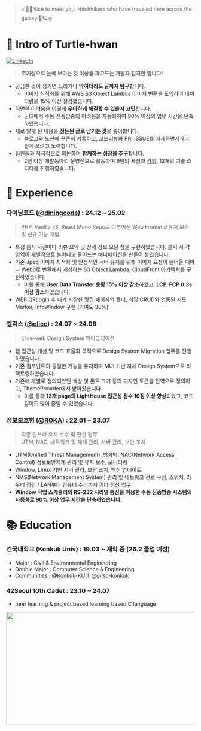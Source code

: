 <!--
**Turtle-Hwan/Turtle-Hwan** is a ✨ _special_ ✨ repository because its `README.md` (this file) appears on your GitHub profile.

Here are some ideas to get you started:
- 🔭 I’m currently working on ...
- 🌱 I’m currently learning ...
- 👯 I’m looking to collaborate on ...
- 🤔 I’m looking for help with ...
- 💬 Ask me about ...
- 📫 How to reach me: ...
- 😄 Pronouns: ...
- ⚡ Fun fact: ...

[![Hits](https://hits.seeyoufarm.com/api/count/incr/badge.svg?url=https%3A%2F%2Fgithub.com%2FTurtle-Hwan&count_bg=%2379C83D&title_bg=%230F3023&icon=&icon_color=%23FFFFFF&title=traveled&edge_flat=false)](https://hits.seeyoufarm.com)  
-->


> ☄️🌌🚀Nice to meet you, Hitchhikers who have traveled here across the galaxy!🌠🪐🛸  

# 👋 Intro of Turtle-hwan
[![LinkedIn](https://img.shields.io/badge/LinkedIn-0077B5?style=for-the-badge&logo=linkedin&logoColor=white)](https://github.com/Turtle-Hwan)
<!-- [![Naver Mail](https://img.shields.io/badge/NaverMail-03C75A?style=for-the-badge&logo=naver&logoColor=white)](mailto://kjhwan0802@naver.com) -->

> **호기심으로 눈에 보이는 것 이상을 파고드는 개발자 김지환 입니다!**
- 궁금한 것이 생기면 느리거나 **막히더라도 끝까지 탐구**합니다.
    - 이미지 최적화를 위해 AWS S3 Object Lambda 이미지 변환을 도입하여 데이터량을 15% 이상 절감했습니다.
- 직면한 어려움을 어떻게 **우아하게 해결할 수 있을지 고민**합니다.
    - 군대에서 수동 진중방송의 어려움을 자동화하여 90% 이상의 업무 시간을 단축하였습니다.
- 새로 알게 된 내용을 **정돈된 글로 남기는 것**을 좋아합니다.
    - 블로그와 노션에 꾸준히 기록하고, 코드리뷰와 PR, ISSUE를 자세하면서 읽기 쉽게 쓰려고 노력합니다.
- 팀원들과 적극적으로 의논하며 **함께하는 성장을 추구**합니다.
    - 2년 이상 개발동아리 운영진으로 활동하며 9번의 세션과 [강의](https://www.youtube.com/channel/UC1fIruuB30VzS0HNPRP09TQ), 12개의 기술 스터디를 진행하였습니다.

# 💼 Experience
### 다이닝코드 ([@diningcode](https://www.diningcode.com/)) : 24.12 ~ 25.02
> PHP, Vanilla JS, React Mono Repo로 이루어진 Web Frontend 유지 보수 및 신규 기능 개발
  - 특정 음식 사진마다 리뷰 요약 및 상세 정보 모달 창을 구현하였습니다. 클릭 시 각 영역이 개별적으로 늘어나고 줄어드는 애니메이션을 만들어 붙였습니다.
  - 기존 Jpeg 이미지 최적화 및 안정적인 서버 유지를 위해 이미지 요청이 들어올 때마다 Webp로 변환해서 캐싱하는 S3 Object Lambda, CloudFront 아키텍처를 구현하였습니다.
      - 이를 통해 **User Data Transfer 용량 15% 이상 감소**하였고, **LCP, FCP 0.3s 이상 감소**하였습니다.
  - WEB QRLogin 후 내가 저장한 맛집 페이지의 폴더, 식당 CRUD와 연동된 지도 Marker, InfoWindow 구현 (기여도 30%)

### 엘리스 ([@elice](https://elice.io/ko)) : 24.07 ~ 24.08
> Elice-web Design System 마이그레이션
- 웹 접근성 개선 및 코드 효율화 목적으로 Design System Migration 업무를 진행하였습니다.
- 기존 컴포넌트의 동일한 기능을 유지하며 MUI 기반 자체 Design System으로 리팩토링하였습니다.
- 기존에 개별로 정의되었던 색상 및 폰트 크기 등의 디자인 토큰을 전역으로 정의하고, ThemeProvider에서 받아왔습니다.
    - 이를 통해 **13개 page의 LightHouse 접근성 점수 10점 이상 향상**되었고, 코드 길이도 많이 줄일 수 있었습니다.

### 정보보호병 ([@ROKA](https://www.army.mil.kr/sites/army/index.do)) : 22.01 ~ 23.07
> 각종 인프라 유지 보수 및 전산 업무  
> UTM, NAC, 네트워크 및 체계 관리, 서버 관리, 보안 조치  
- UTM(Unified Threat Management), 방화벽, NAC(Network Access Control) 정보보안체계 관리 및 유지 보수, 모니터링
- Window, Linux 기반 서버 관리, 보안 조치, 백신 업데이트
- NMS(Network Management System) 관리 및 네트워크 선로 구성, 스위치, 라우터 점검 / LAN부터 컴퓨터 수리까지 기타 전산 업무
- **Window 작업 스케줄러와 RS-232 시리얼 통신을 이용한 수동 진중방송 시스템의 자동화로 90% 이상 업무 시간을 단축하였습니다.**


# 📚 Education
### 건국대학교 (Konkuk Univ) : 19.03 ~ 재학 중 (26.2 졸업 예정)    
  - Major : Civil & Environmental Engineering
  - Double Major : Computer Science & Engineering
  - Communities : [@Konkuk-KUIT](https://github.com/Konkuk-KUIT) [@gdsc-konkuk](https://github.com/gdsc-konkuk) 

### 42Seoul 10th Cadet : 23.10 ~ 24.07
  - peer learning & project based learning based C language

<!-- git animals -->
<div align="center">
  <a href="https://www.gitanimals.org/en_US?utm_medium=image&utm_source=Turtle-Hwan&utm_content=farm">
    <img
      src="https://render.gitanimals.org/farms/Turtle-Hwan"
      width="600"
      height="300"
    />
  </a>
</div>

<!--
## ✨ Skills
세 가지로 나눠서 설명 및 tag image 달기
#### Implement and Deploy Full Services ★★★
HTML / CSS
- 반응형 디자인 / SEO / Tailwind, Bootstrap 
Javascript
- ES6 문법 / Typescript / Vanila
React
- component 설계, 재사용성 / hook

#### Make Toy Projects ★★☆

#### Tried at Least Once, Basic Understanding ★☆☆


## 대학 공부 -> 블로그 or obsidian 모음 repo 링크로
## Blog Posts
-->


<!-- 
## 💻 Project & Studying
프로젝트명 : 프로젝트 설명 / 구현 기술 / 사용 기술 태그 
-> 큰 프로젝트들 기록 -> 아래에 작은 프로젝트들 모아서 한 줄 정도씩 기록
-->




<!--
### 🌱 I’m currently learning & 🤔 I'm currently interested   

[![](https://img.shields.io/badge/Git-F05032?style=flat&logo=Git&logoColor=white)]()
[![](https://img.shields.io/badge/GitHub-181717?style=flat&logo=GitHub&logoColor=white)](https://github.com/Turtle-Hwan)


![](https://img.shields.io/badge/C-A8B9CC?style=flat&logo=C&logoColor=white)
![](https://img.shields.io/badge/C++-00599C1?style=flat&logo=C%2B%2B&logoColor=white)
![](https://img.shields.io/badge/Java-007396?style=flat&logo=Java&logoColor=white)

![](https://img.shields.io/badge/Python-3776AB?style=flat&logo=Python&logoColor=white)
![](https://img.shields.io/badge/Django-092E20?style=flat&logo=Django&logoColor=white)
![](https://img.shields.io/badge/pandas-150458?style=flat&logo=pandas&logoColor=white)
![](https://img.shields.io/badge/NumPy-013243?style=flat&logo=NumPy&logoColor=white)


![](https://img.shields.io/badge/HTML5-E34F26?style=flat&logo=HTML5&logoColor=white)
![](https://img.shields.io/badge/CSS3-1572B6?style=flat&logo=CSS3&logoColor=white)


![](https://img.shields.io/badge/npm-CB3837?style=flat&logo=npm&logoColor=white)
![](https://img.shields.io/badge/Node.js-339933?style=flat&logo=Node.js&logoColor=white)


![](https://img.shields.io/badge/JavaScript-F7DF1E?style=flat&logo=JavaScript&logoColor=white)
![](https://img.shields.io/badge/React-61DAFB?style=flat&logo=React&logoColor=white)
![](https://img.shields.io/badge/Express-000000?style=flat&logo=Express&logoColor=white)
![](https://img.shields.io/badge/MySQL-4479A1?style=flat&logo=MySQL&logoColor=white)

![](https://img.shields.io/badge/Unity-000000?style=flat&logo=Unity&logoColor=white)
![](https://img.shields.io/badge/C%20Sharp-239120?style=flat&logo=C%20Sharp&logoColor=white)
![](https://img.shields.io/badge/Arduino-00979D?style=flat&logo=Arduino&logoColor=white)

### Stack

[![Anurag's GitHub stats](https://github-readme-stats.vercel.app/api?username=Turtle-Hwan&show_icons=true&bg_color=DEG,e8f245,73C72D,5f9f29&title_color=395126&text_color=ffffff)](https://github.com/anuraghazra/github-readme-stats)

[![Top Langs](https://github-readme-stats.vercel.app/api/top-langs/?username=Turtle-Hwan&show_icons=true&bg_color=cdffa5&title_color=395126&text_color=395126&layout=compact&exclude_repo=study&langs_count=10)](https://github.com/anuraghazra/github-readme-stats)

-->
